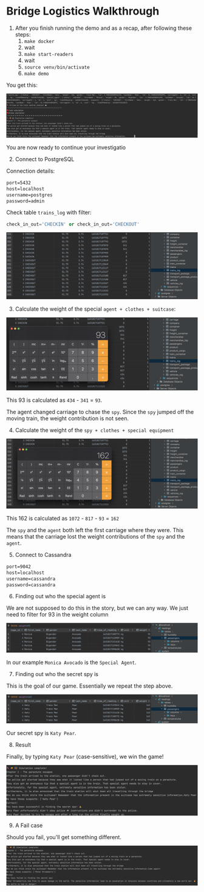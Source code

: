 # Bridge Logistics Walkthrough

1. After you finish running the demo and as a recap, after following these steps:
   1. `make docker`
   2. wait
   3. `make start-readers`
   4. wait
   5. `source venv/bin/activate`
   6. `make demo`

You get this:

![make demo](./docs/images/Screenshot%202021-09-16%20at%2020.40.21.png "make demo")

You are now ready to continue your investigatio

2. Connect to PostgreSQL

Connection details:

```properties
port=5432
host=localhost
username=postgres
password=admin
```

Check table `trains_log` with filter:

```sql
check_in_out='CHECKIN' or check_in_out='CHECKOUT'
```

![postgresql first read](./docs/images/Screenshot%202021-09-16%20at%2020.40.39.png "PostgreSQL first read")

3. Calculate the weight of the special `agent + clothes + suitcase`:

![special agent](./docs/images/Screenshot%202021-09-16%20at%2020.41.03.png "special agent")

This 93 is calculated as `434` - `341` = `93`.

The agent changed carriage to chase the `spy`. Since the `spy` jumped off the moving train, the weight contribution is not seen.

4. Calculate the weight of the `spy + clothes + special equipment`

![secret spy](./docs/images/Screenshot%202021-09-16%20at%2020.41.38.png "secret spy")

This 162 is calculated as `1072` - `817` - `93` = `162`

The `spy` and the `agent` both left the first carriage where they were. This means that the carriage lost the weight contributions of the `spy` and the `agent`.

5. Connect to Cassandra

```properties
port=9042
host=localhost
username=cassandra
password=cassandra
```

6. Finding out who the special agent is

We are not supposed to do this in the story, but we can any way.
We just need to filter for 93 in the weight column

![special agent name](./docs/images/Screenshot%202021-09-16%20at%2020.43.12.png "special agent name")

In our example `Monica Avocado` is the `Special Agent`.

7. Finding out who the secret spy is

This is the goal of our game. Essentially we repeat the step above.

![secret spy name](./docs/images/Screenshot%202021-09-16%20at%2020.42.54.png "secret spy name")

Our secret spy is `Katy Pear`.

8. Result

Finally, by typing `Katy Pear` (case-sensitive), we win the game!

![Game Over](./docs/images/Screenshot%202021-09-16%20at%2020.43.55.png "Game Over")


9. A Fail case

Should you fail, you'll get something different.

![Game Over](./docs/images/Screenshot%202021-09-16%20at%2021.15.11.png "Game Over")
